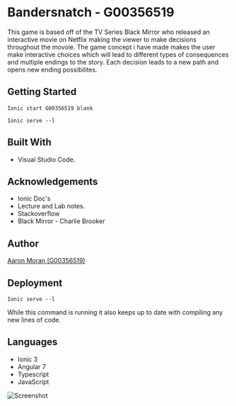 # Bandersnatch - G00356519
This game is based off of the TV Series Black Mirror who released an interactive movie on Netflix making the viewer to make decisions throughout the movoie. The game concept i have made makes the user make interactive choices which will lead to different types of consequences and multiple endings to the story. Each decision leads to a new path and opens new ending possibilites. 

## Getting Started

```
Ionic start G00356519 blank
```

```
Ionic serve --l
```



## Built With
* Visual Studio Code.

## Acknowledgements
* Ionic Doc's
* Lecture and Lab notes.
* Stackoverflow
* Black Mirror - Charlie Brooker 

## Author 
[Aaron Moran (G00356519)](https://github.com/Moran98)

## Deployment 
```
Ionic serve --l
```
While this command is running it also keeps up to date with compiling any new lines of code.

## Languages
* Ionic 3
* Angular 7
* Typescript
* JavaScript

![Screenshot](src/assetsflowchart.png)


